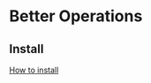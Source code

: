 # Better Operations

## Install
[How to install](https://github.com/uurha/BetterPluginCollection/wiki/How-to-install)
